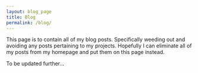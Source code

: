 ```yaml
---
layout: blog_page
title: Blog
permalink: /blog/
---
```


This page is to contain all of my blog posts. Specifically weeding out and avoiding any posts pertaining
to my projects. Hopefully I can eliminate all of my posts from my homepage and put them on this page instead.

To be updated further...
